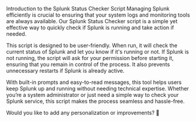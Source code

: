 Introduction to the Splunk Status Checker Script
Managing Splunk efficiently is crucial to ensuring that your system logs and monitoring tools are always available. Our Splunk Status Checker script is a simple yet effective way to quickly check if Splunk is running and take action if needed.

This script is designed to be user-friendly. When run, it will check the current status of Splunk and let you know if it's running or not. If Splunk is not running, the script will ask for your permission before starting it, ensuring that you remain in control of the process. It also prevents unnecessary restarts if Splunk is already active.

With built-in prompts and easy-to-read messages, this tool helps users keep Splunk up and running without needing technical expertise. Whether you’re a system administrator or just need a simple way to check your Splunk service, this script makes the process seamless and hassle-free.

Would you like to add any personalization or improvements? 🚀